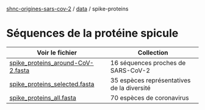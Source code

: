[shnc-origines-sars-cov-2](../../) / [data](../) / spike-proteins

# Séquences de la protéine spicule


| Voir le fichier  | Collection |
|-------------------|----------------------------|
| [spike_proteins_around-CoV-2.fasta](https://raw.githubusercontent.com/jvanheld/shnc-origines-sars-cov-2/main/data/spike-protein/spike_proteins_around-CoV-2.fasta) | 16 séquences proches de SARS-CoV-2 | 
| [spike_proteins_selected.fasta](https://raw.githubusercontent.com/jvanheld/shnc-origines-sars-cov-2/main/data/spike-protein/spike_proteins_selected.fasta) | 35 espèces représentatives de la diversité | 
| [spike_proteins_all.fasta](https://raw.githubusercontent.com/jvanheld/shnc-origines-sars-cov-2/main/data/spike-protein/spike_proteins_all.fasta) | 70 espèces de coronavirus |
